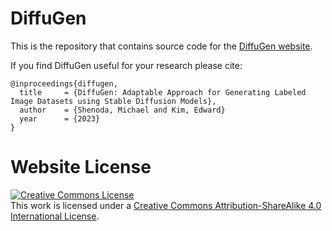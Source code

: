 # DiffuGen

This is the repository that contains source code for the [DiffuGen website](https://mshenoda.github.io/diffugen).

If you find DiffuGen useful for your research please cite:
```
@inproceedings{diffugen,
  title     = {DiffuGen: Adaptable Approach for Generating Labeled Image Datasets using Stable Diffusion Models},
  author    = {Shenoda, Michael and Kim, Edward}
  year      = {2023}
}
```

# Website License
<a rel="license" href="http://creativecommons.org/licenses/by-sa/4.0/"><img alt="Creative Commons License" style="border-width:0" src="https://i.creativecommons.org/l/by-sa/4.0/88x31.png" /></a><br />This work is licensed under a <a rel="license" href="http://creativecommons.org/licenses/by-sa/4.0/">Creative Commons Attribution-ShareAlike 4.0 International License</a>.
